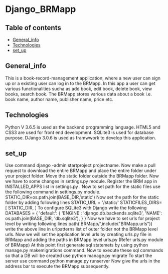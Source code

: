 # Django_BRMapp
## Table of contents
* [General_info](#General_inf)
* [Technologies](#Technologies)
* [set_up](#set_up)

## General_info
This is a book-record-management application, where a new user can sign up or a existing user can log in to the BRMapp.
In this app a user can get various functionalities sucha as add book, edit book, delete book, view books, search book.
The BRMapp stores various data about a book i.e. book name, author name, publisher name, price etc.

## Technologies
Python V 3.6.5  is used as the backend programming language.
HTML5 and CSS3 are used for front end development.
SQLite3 is used for database purpose.
DJango 3.0.6 is used as framwwork to develop this application.

## set_up
Use command django -admin startproject projectname.
Now make a pull request to download the entire BRMapp and place the entire folder under your project folder.
Move the static folder outside the BRMapp folder.
Now we have to some changes in settings.py module.
Register the BRM app in INSTALLED_APPS list in settings.py .
Now to set path for the static files use the following command in settings.py module.
STATIC_DIR=os.path.join(BASE_DIR,'static')
Now set the path for the static folder by adding following lines
STATIC_URL = '/static/'
STATICFILES_DIRS=[
   STATIC_DIR,
]
To configure SQLite3 with Django write the following
DATABASES = {
    'default': {
        'ENGINE': 'django.db.backends.sqlite3',
        'NAME': os.path.join(BASE_DIR, 'db.sqlite3'),
    }
}
Now we have to set urls for project level by writing following lines
path('BRMapp/',include("BRMapp.urls"))
write the above line in urlpatterns list of outer folder not the BRMapp level urls.
Now we will set the application level urls by creating urls.py file in BRMapp and adding the paths in BRMapp level urls.py (Refer urls.py module of BRMapp)
At this point first generate sql statemets by using python manage.py makemigrations command.
Now to execute these sql commands so that a DB will be created use python manage.py migrate
To start the server use command python manage.py runserver
Now give the urls in the address bar to execute the BRMapp subsequently.



